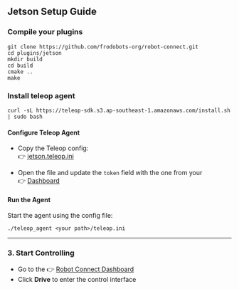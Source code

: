 ## Jetson Setup Guide

### Compile your plugins
```
git clone https://github.com/frodobots-org/robot-connect.git
cd plugins/jetson
mkdir build
cd build
cmake ..
make
```

### Install teleop agent
```
curl -sL https://teleop-sdk.s3.ap-southeast-1.amazonaws.com/install.sh | sudo bash
```

#### Configure Teleop Agent

- Copy the Teleop config:  
  👉 [jetson.teleop.ini](https://github.com/frodobots-org/robots-connect/blob/main/configs/jetson.teleop.ini)

- Open the file and update the `token` field with the one from your  
  👉 [Dashboard](https://robots-connect.netlify.app/dashboard)

#### Run the Agent

Start the agent using the config file:

```
./teleop_agent <your path>/teleop.ini
```

---

### 3. Start Controlling
- Go to the 👉 [Robot Connect Dashboard](https://robots-connect.netlify.app/dashboard)
- Click **Drive** to enter the control interface
